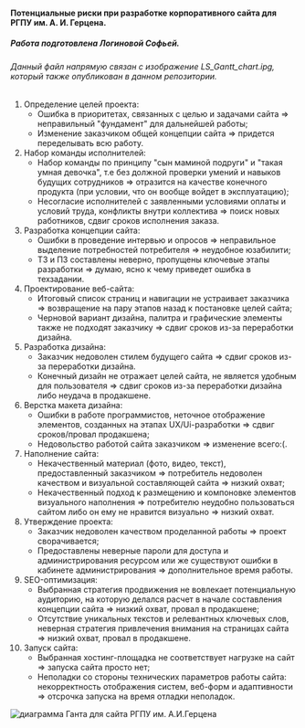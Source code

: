 #### Потенциальные риски при разработке корпоративного сайта для РГПУ им. А. И. Герцена.
##### Работа подготовлена Логиновой Софьей.
###### Данный файл напрямую связан с изображение LS_Gantt_chart.ipg, который также опубликован в данном репозитории.

1. Определение целей проекта:
    * Ошибка в приоритетах, связанных с целью и задачами сайта => неправильный "фундамент" для дальнейшей работы;
    * Изменение заказчиком общей концепции сайта => придется переделывать всю работу.
 2. Набор команды исполнителей:
    * Набор команды по принципу "сын маминой подруги" и "такая умная девочка", т.е без должной проверки умений и навыков будущих сотрудников => отразится на качестве конечного продукта (при условии, что он вообще войдет в эксплуатацию);
    * Несогласие исполнителей с заявленными условиями оплаты и условий труда, конфликты внутри коллектива => поиск новых работников, сдвиг сроков исполнения заказа.
3. Разработка концепции сайта:
    * Ошибки в проведение интервью и опросов => неправильное выделение потребностей потребителя => неудобное юзабилити;
    * ТЗ и ПЗ составлены неверно, пропущены ключевые этапы разработки => думаю, ясно к чему приведет ошибка в техзадании.
4. Проектирование веб-сайта: 
    * Итоговый список страниц и навигации не устраивает заказчика => возвращение на пару этапов назад к постановке целей сайта;
    * Черновой вариант дизайна, палитра и графические элементы также не подходят заказчику => сдвиг сроков из-за переработки дизайна.
5. Разработка дизайна:
    * Заказчик недоволен стилем будущего сайта => сдвиг сроков из-за переработки дизайна.
    * Конечный дизайн не отражает целей сайта, не является удобным для пользователя => сдвиг сроков из-за переработки дизайна либо неудача в продакшене.
6. Верстка макета дизайна:
    * Ошибки в работе программистов, неточное отображение элементов, созданных на этапах UX/Ui-разработки => сдвиг сроков/провал продакшена;
    * Недовольство работой сайта заказчиком => изменение всего:(.
7. Наполнение сайта: 
    * Некачественный материал (фото, видео, текст), предоставленный заказчиком => потребитель недоволен качеством и визуальной составляющей сайта => низкий охват;
    * Некачественный подход к размещению и компоновке элементов визуального наполнения => потребителю неудобно пользоваться сайтом либо он ему не нравится визуально => низкий охват.
8. Утверждение проекта: 
    * Заказчик недоволен качеством проделанной работы => проект сворачивается;
    * Предоставлены неверные пароли для доступа и администрирования ресурсом или же существуют ошибки в кабинете администрирования  => дополнительное время работы.
9. SEO-оптимизация:
    * Выбранная стратегия продвижения не вовлекает потенциальную аудиторию, на которую делался расчет в начале составления концепции сайта => низкий охват, провал в продакшене;
    * Отсутствие уникальных текстов и релевантных ключевых слов, неверная стратегия привлечения внимания на страницах сайта => низкий охват, провал в продакшене.
10. Запуск сайта:
    * Выбранная хостинг-площадка не соответствует нагрузке на сайт => запуска сайта просто нет;
    * Неполадки со стороны технических параметров работы сайта: некорректность отображения систем, веб-форм и адаптивности => отсрочка запуска на время отладки неполадок.
    
![диаграмма Ганта для сайта РГПУ им. А.И.Герцена](LS_Gantt_chart.ipg)
